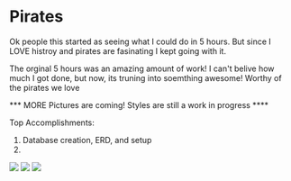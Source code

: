 # Pirates

Ok people this started as seeing what I could do in 5 hours. But since I LOVE histroy and pirates are fasinating I kept going with it.

The orginal 5 hours was an amazing amount of work! I can't belive how much I got done, but now, its truning into soemthing awesome! Worthy of the pirates we love

*** MORE Pictures are coming! Styles are still a work in progress ****

Top Accomplishments:
1. Database creation, ERD, and setup
2. 

![](https://github.com/lisabroadhead/Pirates/blob/main/Screen%20Shot%202022-06-03%20at%2012.33.43%20PM.png) 
![](https://github.com/lisabroadhead/Pirates/blob/main/Screen%20Shot%202022-06-03%20at%204.33.45%20PM.png) 
![](https://github.com/lisabroadhead/Pirates/blob/main/Screen%20Shot%202022-06-03%20at%205.17.28%20PM.png) 



